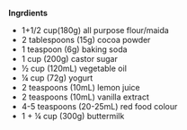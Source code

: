 **Ingrdients**
* 1+1/2 cup(180g) all purpose flour/maida
* 2 tablespoons (15g) cocoa powder
* 1 teaspoon (6g) baking soda
* 1 cup (200g) castor sugar
* ½ cup (120mL) vegetable oil
* ¼ cup (72g) yogurt
* 2 teaspoons (10mL) lemon juice
* 2 teaspoons (10mL) vanilla extract
* 4-5 teaspoons (20-25mL) red food colour
* 1 + ¼ cup (300g) buttermilk